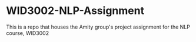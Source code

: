 # WID3002-NLP-Assignment
This is a repo that houses the Amity group's project assignment for the NLP course, WID3002
